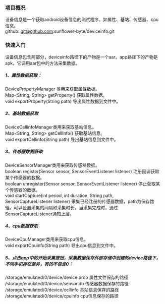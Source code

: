 ### 项目概况
设备信息是一个获取android设备信息的测试程序，如属性、基站、传感器、cpu信息。   
github: git@github.com:sunflower-byte/deviceinfo.git

### 快速入门
设备信息包含两部分，deviceinfo路径下的产物是一个aar。app路径下的产物是apk，它调用aar包中的方法采集数据。  

##### 1、属性数据获取：  
DevicePropertyManager 类用来获取属性数据。  
Map<String, String> getProperty() 获取属性数据。  
void exportProperty(String path) 导出属性数据到文件中。  
 
##### 2、基站数据获取  
DeviceCellinfoManager类用来获取基站信息。  
Map<String, String> getCellInfo() 获取基站信息。  
void exportCellinfo(String path) 导出基站信息到文件中。  

##### 3、传感器数据获取  
DeviceSensorManager类用来获取传感器数据。  
boolean register(Sensor sensor, SensorEventListener listener) 注册回调获取某个传感器的数据。  
boolean unregister(Sensor sensor, SensorEventListener listener) 停止获取某个传感器的数据。  
void startCapture(int period, int duration, String path, SensorCaptureListener listener) 采集已经注册的传感器数据，path为保存路径。可以设置采集的间隔和采集时长，当采集完成时，通过SensorCaptureListener通知上层。  

##### 4、cpu数据获取  
DeviceCpuManager类用来获取cpu信息。  
void exportCpuinfo(String path)  导出cpu信息到文件中。 

##### 5、点击app中的开始采集按钮，采集数据保存外部存储中创建的device路径下，不同手机存在差异，有的不包含0：  
/storage/emulated/0/device/device.prop 属性文件保存的路径  
/storage/emulated/0/device/sensor.db 传感器数据保存的路径  
/storage/emulated/0/device/cellinfo 基站信息保存的路径  
/storage/emulated/0/device/cpuinfo cpu信息保存的路径  
